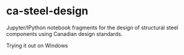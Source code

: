 # ca-steel-design
Jupyter/IPython notebook fragments for the design of structural steel components using Canadian design standards.

Trying it out on Windows
